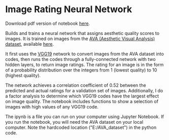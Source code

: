 # Image Rating Neural Network

Download pdf version of notebook [here](Image_Rater_Transfer_Learning.pdf?raw=true).

Builds and trains a neural network that assigns aesthetic quality scores to images. It is trained on images from the [AVA (Aesthetic Visual Analysis) dataset](http://refbase.cvc.uab.es/files/MMP2012a.pdf), available [here](http://academictorrents.com/details/71631f83b11d3d79d8f84efe0a7e12f0ac001460).

It first uses the [VGG19](https://github.com/machrisaa/tensorflow-vgg) network to convert images from the AVA dataset into codes, then runs the codes through a fully-connected network with two hidden layers, to return image ratings. The rating for an image is in the form of a probability distribution over the integers from 1 (lowest quality) to 10 (highest quality).

The network achieves a correlation coefficient of 0.52 between the predicted and actual ratings for a validation set of images. Additionally, I do a factor analysis to determine which VGG19 codes have the largest effect on image quality. The notebook includes functions to show a selection of images with high values of any VGG19 code.

The ipynb is a file you can run on your computer using Jupyter Notebook. If you run the notebook, you will need the AVA dataset on your local computer. Note the hardcoded location ("E:/AVA_dataset") in the python code.
